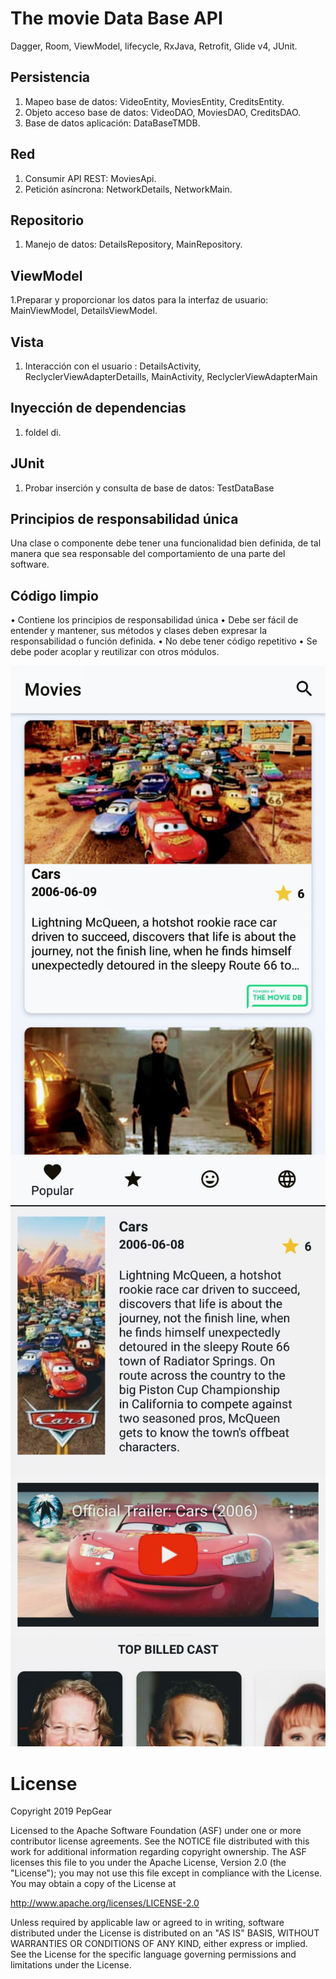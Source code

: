 
# The movie Data Base API 

Dagger, Room, ViewModel, lifecycle, RxJava, Retrofit, Glide v4, JUnit.

## Persistencia

1. Mapeo base de datos: VideoEntity, MoviesEntity, CreditsEntity.
2. Objeto acceso base de datos: VideoDAO, MoviesDAO, CreditsDAO. 
3. Base de datos aplicación: DataBaseTMDB.

## Red

1. Consumir API REST: MoviesApi.
2. Petición asíncrona: NetworkDetails, NetworkMain.

## Repositorio

1. Manejo de datos: DetailsRepository, MainRepository.

## ViewModel

1.Preparar y proporcionar los datos para la interfaz de usuario: MainViewModel, DetailsViewModel.

## Vista

1. Interacción con el usuario : DetailsActivity, ReclyclerViewAdapterDetaills, MainActivity, ReclyclerViewAdapterMain

## Inyección de dependencias

1. foldel di.

## JUnit

1. Probar inserción y consulta de base de datos:  TestDataBase

## Principios de responsabilidad única

Una clase o componente debe tener una funcionalidad bien definida, de tal manera que sea responsable del comportamiento de una parte del software. 

## Código limpio

•	Contiene los principios de responsabilidad única
•	Debe ser fácil de entender y mantener, sus métodos y clases deben expresar la responsabilidad o función definida.
•	No debe tener código repetitivo
•	Se debe poder acoplar y reutilizar con otros módulos. 

![image 1 ](https://github.com/pepgear350/TheMovieDB/blob/master/image1.jpeg)
![image 2 ](https://github.com/pepgear350/TheMovieDB/blob/master/image2.jpeg)


# License

Copyright 2019 PepGear

Licensed to the Apache Software Foundation (ASF) under one or more contributor license agreements. See the NOTICE file distributed with this work for additional information regarding copyright ownership. The ASF licenses this file to you under the Apache License, Version 2.0 (the "License"); you may not use this file except in compliance with the License. You may obtain a copy of the License at

http://www.apache.org/licenses/LICENSE-2.0

Unless required by applicable law or agreed to in writing, software distributed under the License is distributed on an "AS IS" BASIS, WITHOUT WARRANTIES OR CONDITIONS OF ANY KIND, either express or implied. See the License for the specific language governing permissions and limitations under the License.



